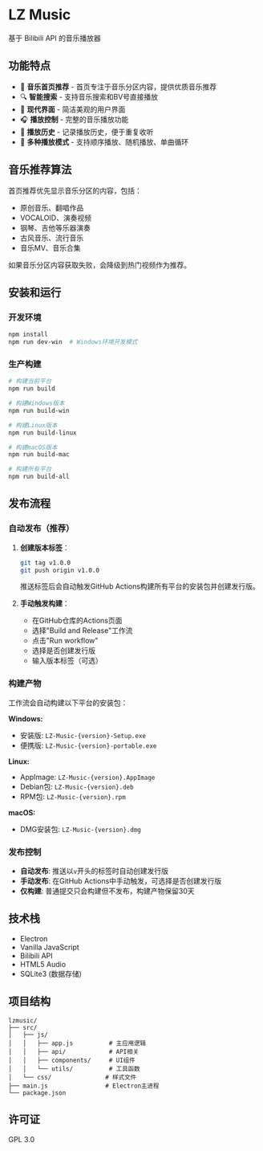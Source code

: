 # LZ Music

基于 Bilibili API 的音乐播放器

## 功能特点

- 🎵 **音乐首页推荐** - 首页专注于音乐分区内容，提供优质音乐推荐
- 🔍 **智能搜索** - 支持音乐搜索和BV号直接播放
- 📱 **现代界面** - 简洁美观的用户界面
- 🎧 **播放控制** - 完整的音乐播放功能
- 📝 **播放历史** - 记录播放历史，便于重复收听
- 🔄 **多种播放模式** - 支持顺序播放、随机播放、单曲循环

## 音乐推荐算法

首页推荐优先显示音乐分区的内容，包括：
- 原创音乐、翻唱作品
- VOCALOID、演奏视频  
- 钢琴、吉他等乐器演奏
- 古风音乐、流行音乐
- 音乐MV、音乐合集

如果音乐分区内容获取失败，会降级到热门视频作为推荐。

## 安装和运行

### 开发环境
```bash
npm install
npm run dev-win  # Windows环境开发模式
```

### 生产构建
```bash
# 构建当前平台
npm run build

# 构建Windows版本
npm run build-win

# 构建Linux版本
npm run build-linux

# 构建macOS版本
npm run build-mac

# 构建所有平台
npm run build-all
```

## 发布流程

### 自动发布（推荐）

1. **创建版本标签**：
   ```bash
   git tag v1.0.0
   git push origin v1.0.0
   ```
   推送标签后会自动触发GitHub Actions构建所有平台的安装包并创建发行版。

2. **手动触发构建**：
   - 在GitHub仓库的Actions页面
   - 选择"Build and Release"工作流
   - 点击"Run workflow"
   - 选择是否创建发行版
   - 输入版本标签（可选）

### 构建产物

工作流会自动构建以下平台的安装包：

**Windows:**
- 安装版: `LZ-Music-{version}-Setup.exe`
- 便携版: `LZ-Music-{version}-portable.exe`

**Linux:**
- AppImage: `LZ-Music-{version}.AppImage`
- Debian包: `LZ-Music-{version}.deb`
- RPM包: `LZ-Music-{version}.rpm`

**macOS:**
- DMG安装包: `LZ-Music-{version}.dmg`

### 发布控制

- **自动发布**: 推送以`v`开头的标签时自动创建发行版
- **手动发布**: 在GitHub Actions中手动触发，可选择是否创建发行版
- **仅构建**: 普通提交只会构建但不发布，构建产物保留30天

## 技术栈

- Electron
- Vanilla JavaScript
- Bilibili API
- HTML5 Audio
- SQLite3 (数据存储)

## 项目结构

```
lzmusic/
├── src/
│   ├── js/
│   │   ├── app.js          # 主应用逻辑
│   │   ├── api/            # API相关
│   │   ├── components/     # UI组件
│   │   └── utils/          # 工具函数
│   └── css/               # 样式文件
├── main.js                # Electron主进程
└── package.json
```

## 许可证

GPL 3.0